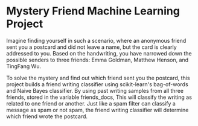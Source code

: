 # Mystery Friend Machine Learning Project

Imagine finding yourself in such a scenario, where an anonymous friend sent you a postcard and did not leave a name, but the card is clearly addressed to you. Based on the handwriting, you have narrowed down the possible senders to three friends: Emma Goldman, Matthew Henson, and TingFang Wu.

To solve the mystery and find out which friend sent you the postcard, this project builds a friend writing classifier using scikit-learn's bag-of-words and Naive Bayes classifier. By using past writing samples from all three friends, stored in the variable friends_docs, This will classify the writing as related to one friend or another. Just like a spam filter can classify a message as spam or not spam, the friend writing classifier will determine which friend wrote the postcard.
